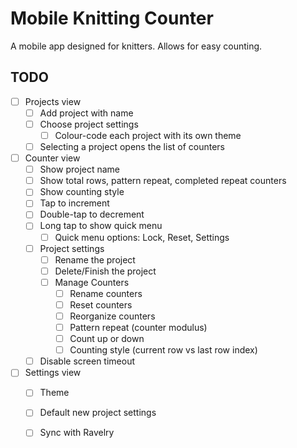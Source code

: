# Mobile Knitting Counter

A mobile app designed for knitters. Allows for easy counting.

## TODO

- [ ] Projects view
    - [ ] Add project with name
    - [ ] Choose project settings
        - [ ] Colour-code each project with its own theme
    - [ ] Selecting a project opens the list of counters
- [ ] Counter view
    - [ ] Show project name
    - [ ] Show total rows, pattern repeat, completed repeat counters
    - [ ] Show counting style
    - [ ] Tap to increment
    - [ ] Double-tap to decrement
    - [ ] Long tap to show quick menu
        - [ ] Quick menu options: Lock, Reset, Settings
    - [ ] Project settings
        - [ ] Rename the project
        - [ ] Delete/Finish the project
        - [ ] Manage Counters
            - [ ] Rename counters
            - [ ] Reset counters
            - [ ] Reorganize counters
            - [ ] Pattern repeat (counter modulus)
            - [ ] Count up or down
            - [ ] Counting style (current row vs last row index)
    - [ ] Disable screen timeout
- [ ] Settings view
    - [ ] Theme
    - [ ] Default new project settings
    - [ ] Sync with Ravelry
    

